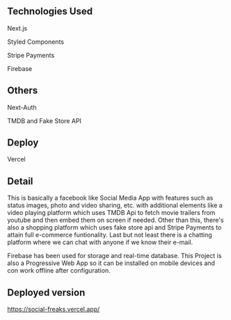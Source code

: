 
## Technologies Used

Next.js

Styled Components

Stripe Payments

Firebase

## Others
Next-Auth

TMDB and Fake Store API

## Deploy
Vercel

## Detail
This is basically a facebook like Social Media App with features such as status images, photo and video sharing, etc. with additional elements like a video playing platform which uses TMDB Api to fetch movie trailers from youtube and then embed them on screen if needed. Other than this, there's also a shopping platform which uses fake store api and Stripe Payments to attain full e-commerce funtionality. Last but not least there is a chatting platform where we can chat with anyone if we know their e-mail. 

Firebase has been used for storage and real-time database. This Project is also a Progressive Web App so it can be installed on mobile devices and con work offline after configuration. 

## Deployed version

https://social-freaks.vercel.app/
